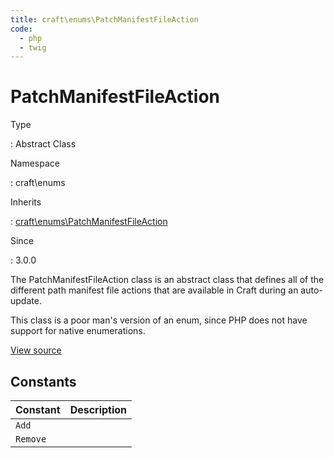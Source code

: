 ```yaml
---
title: craft\enums\PatchManifestFileAction
code:
  - php
  - twig
---
```


# PatchManifestFileAction

Type

:   Abstract Class

Namespace

:   craft\enums

Inherits

:   [craft\enums\PatchManifestFileAction](craft-enums-patchmanifestfileaction.md)

Since

:   3.0.0



The PatchManifestFileAction class is an abstract class that defines all of the different path manifest file actions
that are available in Craft during an auto-update.

This class is a poor man's version of an enum, since PHP does not have support for native enumerations.



[View source](https://github.com/craftcms/cms/blob/master/src/enums/PatchManifestFileAction.php)










## Constants

| Constant | Description
| -------- | -----------
| `Add`    |
| `Remove` |



